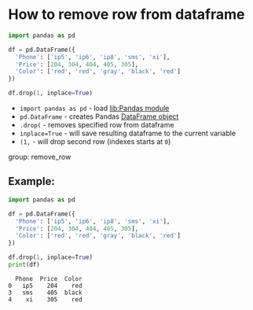 # How to remove row from dataframe

```python
import pandas as pd

df = pd.DataFrame({
  'Phone': ['ip5', 'ip6', 'ip8', 'sms', 'xi'],
  'Price': [204, 304, 404, 405, 305],
  'Color': ['red', 'red', 'gray', 'black', 'red']
})

df.drop(1, inplace=True)
```

- `import pandas as pd` - load [lib:Pandas module](/python-pandas/how-to-install-pandas)
- `pd.DataFrame` - creates Pandas [DataFrame object](https://pandas.pydata.org/docs/reference/api/pandas.DataFrame.html)
- `.drop(` - removes specified row from dataframe
- `inplace=True` - will save resulting dataframe to the current variable
- `(1,` - will drop second row (indexes starts at `0`)

group: remove_row

## Example: 
```python
import pandas as pd

df = pd.DataFrame({
  'Phone': ['ip5', 'ip6', 'ip8', 'sms', 'xi'],
  'Price': [204, 304, 404, 405, 305],
  'Color': ['red', 'red', 'gray', 'black', 'red']
})

df.drop(1, inplace=True)
print(df)
```
```
  Phone  Price  Color
0   ip5    204    red
3   sms    405  black
4    xi    305    red

```

